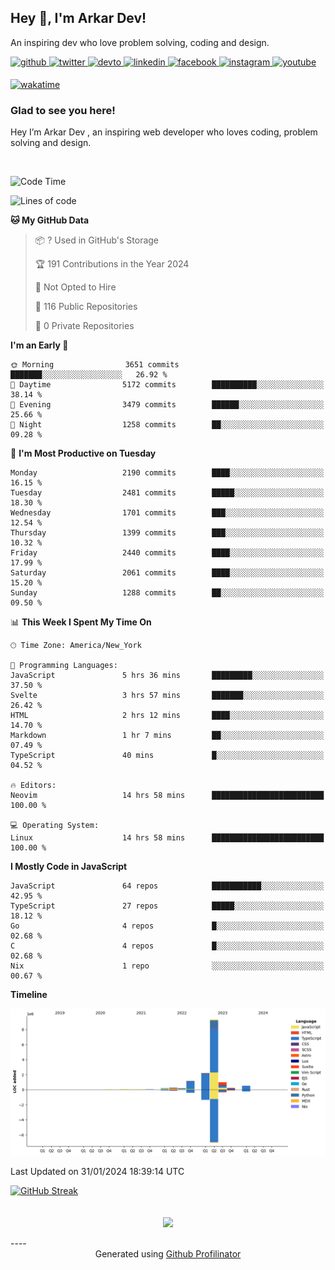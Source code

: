 ## Hey 👋, I'm Arkar Dev!  

An inspiring dev who love problem solving, coding and design.

<a href="https://github.com/Riley1101" target="_blank">
<img src=https://img.shields.io/badge/github-%2324292e.svg?&style=for-the-badge&logo=github&logoColor=white alt=github style="margin-bottom: 5px;" />
</a>
<a href="https://twitter.com/arkardev" target="_blank">
<img src=https://img.shields.io/badge/twitter-%2300acee.svg?&style=for-the-badge&logo=twitter&logoColor=white alt=twitter style="margin-bottom: 5px;" />
</a>
<a href="https://dev.to/riley1101" target="_blank">
<img src=https://img.shields.io/badge/dev.to-%2308090A.svg?&style=for-the-badge&logo=dev.to&logoColor=white alt=devto style="margin-bottom: 5px;" />
</a>
<a href="https://linkedin.com/in/arkar-kaung-myat" target="_blank">
<img src=https://img.shields.io/badge/linkedin-%231E77B5.svg?&style=for-the-badge&logo=linkedin&logoColor=white alt=linkedin style="margin-bottom: 5px;" />
</a>
<a href="https://www.facebook.com/riley.eileen.75" target="_blank">
<img src=https://img.shields.io/badge/facebook-%232E87FB.svg?&style=for-the-badge&logo=facebook&logoColor=white alt=facebook style="margin-bottom: 5px;" />
</a>
<a href="https://instagram.com/rileys1101" target="_blank">
<img src=https://img.shields.io/badge/instagram-%23000000.svg?&style=for-the-badge&logo=instagram&logoColor=white alt=instagram style="margin-bottom: 5px;" />
</a>
<a href="https://www.youtube.com/channel/UC_RfEQCC3gL2AzsFFAABikg" target="_blank">
<img src=https://img.shields.io/badge/youtube-%23EE4831.svg?&style=for-the-badge&logo=youtube&logoColor=white alt=youtube style="margin-bottom: 5px;" />
</a>  
  
[![wakatime](https://wakatime.com/badge/user/cf23b6e3-75f8-4c04-b0e3-273191c8d2ec.svg)](https://wakatime.com/@cf23b6e3-75f8-4c04-b0e3-273191c8d2ec)


### Glad to see you here!  
Hey I’m Arkar Dev , an inspiring web developer who loves coding, problem solving and design.

<br/>

<!--START_SECTION:waka-->
![Code Time](http://img.shields.io/badge/Code%20Time-926%20hrs%2018%20mins-blue)

![Lines of code](https://img.shields.io/badge/From%20Hello%20World%20I%27ve%20Written-15.3%20million%20lines%20of%20code-blue)

**🐱 My GitHub Data** 

> 📦 ? Used in GitHub's Storage 
 > 
> 🏆 191 Contributions in the Year 2024
 > 
> 🚫 Not Opted to Hire
 > 
> 📜 116 Public Repositories 
 > 
> 🔑 0 Private Repositories 
 > 
**I'm an Early 🐤** 

```text
🌞 Morning                3651 commits        ███████░░░░░░░░░░░░░░░░░░   26.92 % 
🌆 Daytime                5172 commits        ██████████░░░░░░░░░░░░░░░   38.14 % 
🌃 Evening                3479 commits        ██████░░░░░░░░░░░░░░░░░░░   25.66 % 
🌙 Night                  1258 commits        ██░░░░░░░░░░░░░░░░░░░░░░░   09.28 % 
```
📅 **I'm Most Productive on Tuesday** 

```text
Monday                   2190 commits        ████░░░░░░░░░░░░░░░░░░░░░   16.15 % 
Tuesday                  2481 commits        █████░░░░░░░░░░░░░░░░░░░░   18.30 % 
Wednesday                1701 commits        ███░░░░░░░░░░░░░░░░░░░░░░   12.54 % 
Thursday                 1399 commits        ███░░░░░░░░░░░░░░░░░░░░░░   10.32 % 
Friday                   2440 commits        ████░░░░░░░░░░░░░░░░░░░░░   17.99 % 
Saturday                 2061 commits        ████░░░░░░░░░░░░░░░░░░░░░   15.20 % 
Sunday                   1288 commits        ██░░░░░░░░░░░░░░░░░░░░░░░   09.50 % 
```


📊 **This Week I Spent My Time On** 

```text
🕑︎ Time Zone: America/New_York

💬 Programming Languages: 
JavaScript               5 hrs 36 mins       █████████░░░░░░░░░░░░░░░░   37.50 % 
Svelte                   3 hrs 57 mins       ███████░░░░░░░░░░░░░░░░░░   26.42 % 
HTML                     2 hrs 12 mins       ████░░░░░░░░░░░░░░░░░░░░░   14.70 % 
Markdown                 1 hr 7 mins         ██░░░░░░░░░░░░░░░░░░░░░░░   07.49 % 
TypeScript               40 mins             █░░░░░░░░░░░░░░░░░░░░░░░░   04.52 % 

🔥 Editors: 
Neovim                   14 hrs 58 mins      █████████████████████████   100.00 % 

💻 Operating System: 
Linux                    14 hrs 58 mins      █████████████████████████   100.00 % 
```

**I Mostly Code in JavaScript** 

```text
JavaScript               64 repos            ███████████░░░░░░░░░░░░░░   42.95 % 
TypeScript               27 repos            █████░░░░░░░░░░░░░░░░░░░░   18.12 % 
Go                       4 repos             █░░░░░░░░░░░░░░░░░░░░░░░░   02.68 % 
C                        4 repos             █░░░░░░░░░░░░░░░░░░░░░░░░   02.68 % 
Nix                      1 repo              ░░░░░░░░░░░░░░░░░░░░░░░░░   00.67 % 
```



**Timeline**

![Lines of Code chart](https://raw.githubusercontent.com/Riley1101/Riley1101/main/assets/bar_graph.png)


 Last Updated on 31/01/2024 18:39:14 UTC
<!--END_SECTION:waka-->

[![GitHub Streak](https://streak-stats.demolab.com?user=Riley1101)](https://git.io/streak-stats)
  
<br/>  
<div align="center">
<img src="https://komarev.com/ghpvc/?username=Riley1101&&style=flat-square" align="center" />
</div>  
<br/>  
----
<div align="center">Generated using <a href="https://profilinator.rishav.dev/" target="_blank">Github Profilinator</a></div>

